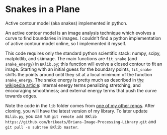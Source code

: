 # Snakes in a Plane

Active contour model (aka snakes) implemented in python. 

An active contour model is an image analysis technique which evolves a curve to find boundaries in images. I couldn't find a python implementation of active contour model online, so I implemented it myself. 

This code requires only the standard python scientific stack: numpy, scipy, matplotlib, and skimage. The main functions are `fit_snake` (and `snake_energy`) in `BKlib.py`; this function will evolve a closed contour to fit an image. Starting with an initial guess for the boundary points, `fit_snake` shifts the points around until they sit at a local minimum of the function `snake_energy`. The snake energy is pretty much as described in [the wikipedia article](https://en.wikipedia.org/wiki/Active_contour_model): internal energy terms penalizing stretching, and encouraging smoothness; and external energy terms that push the curve towards edges.

Note the code in the `lib` folder comes from [one of my other repos](https://github.com/brikeats/Brians-Image-Processing-Library). After cloning, you will have the latest version of my library. To later update `BLlib.py`, you can run `git remote add BKlib https://github.com/brikeats/Brians-Image-Processing-Library.git` and `git pull -s subtree BKlib master`.
